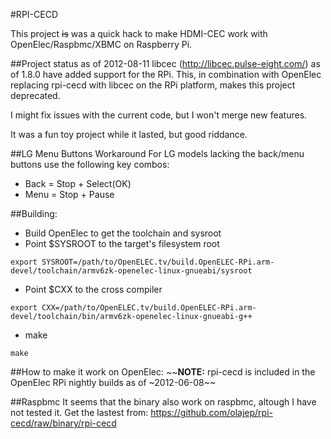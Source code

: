 #RPI-CECD

This project ~~is~~ was a quick hack to make HDMI-CEC work with OpenElec/Raspbmc/XBMC on Raspberry Pi.

##Project status as of 2012-08-11
libcec (http://libcec.pulse-eight.com/) as of 1.8.0 have added support for the RPi.
This, in combination with OpenElec replacing rpi-cecd with libcec on the RPi platform, makes this project deprecated.

I might fix issues with the current code, but I won't merge new features.

It was a fun toy project while it lasted, but good riddance.

##LG Menu Buttons Workaround
For LG models lacking the back/menu buttons use the following key combos:
* Back = Stop + Select(OK)
* Menu = Stop + Pause

##Building:
* Build OpenElec to get the toolchain and sysroot
* Point $SYSROOT to the target's filesystem root
```
export SYSROOT=/path/to/OpenELEC.tv/build.OpenELEC-RPi.arm-devel/toolchain/armv6zk-openelec-linux-gnueabi/sysroot
```
* Point $CXX to the cross compiler
```
export CXX=/path/to/OpenELEC.tv/build.OpenELEC-RPi.arm-devel/toolchain/bin/armv6zk-openelec-linux-gnueabi-g++
```
* make
```
make
```

##How to make it work on OpenElec:
~~__NOTE:__ rpi-cecd is included in the OpenElec RPi nightly builds as of ~2012-06-08~~

##Raspbmc
It seems that the binary also work on raspbmc, altough I have not tested it.
Get the lastest from:
https://github.com/olajep/rpi-cecd/raw/binary/rpi-cecd


